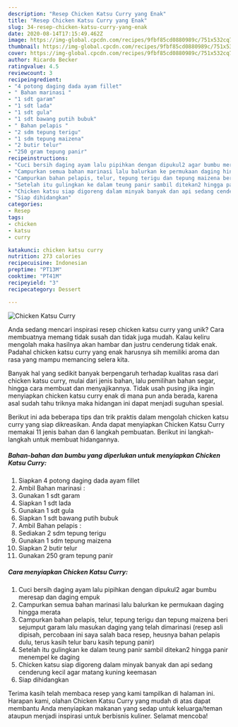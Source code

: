```yaml
---
description: "Resep Chicken Katsu Curry yang Enak"
title: "Resep Chicken Katsu Curry yang Enak"
slug: 34-resep-chicken-katsu-curry-yang-enak
date: 2020-08-14T17:15:49.462Z
image: https://img-global.cpcdn.com/recipes/9fbf85cd0880989c/751x532cq70/chicken-katsu-curry-foto-resep-utama.jpg
thumbnail: https://img-global.cpcdn.com/recipes/9fbf85cd0880989c/751x532cq70/chicken-katsu-curry-foto-resep-utama.jpg
cover: https://img-global.cpcdn.com/recipes/9fbf85cd0880989c/751x532cq70/chicken-katsu-curry-foto-resep-utama.jpg
author: Ricardo Becker
ratingvalue: 4.5
reviewcount: 3
recipeingredient:
- "4 potong daging dada ayam fillet"
- " Bahan marinasi "
- "1 sdt garam"
- "1 sdt lada"
- "1 sdt gula"
- "1 sdt bawang putih bubuk"
- " Bahan pelapis "
- "2 sdm tepung terigu"
- "1 sdm tepung maizena"
- "2 butir telur"
- "250 gram tepung panir"
recipeinstructions:
- "Cuci bersih daging ayam lalu pipihkan dengan dipukul2 agar bumbu meresap dan daging empuk"
- "Campurkan semua bahan marinasi lalu balurkan ke permukaan daging hingga merata"
- "Campurkan bahan pelapis, telur, tepung terigu dan tepung maizena beri sejumput garam lalu masukan daging yang telah dimarinasi (resep asli dipisah, percobaan ini saya salah baca resep, heusnya bahan pelapis dulu, terus kasih telur baru kasih tepung panir)"
- "Setelah itu gulingkan ke dalam teung panir sambil ditekan2 hingga panir menempel ke daging"
- "Chicken katsu siap digoreng dalam minyak banyak dan api sedang cenderung kecil agar matang kuning keemasan"
- "Siap dihidangkan"
categories:
- Resep
tags:
- chicken
- katsu
- curry

katakunci: chicken katsu curry 
nutrition: 273 calories
recipecuisine: Indonesian
preptime: "PT13M"
cooktime: "PT41M"
recipeyield: "3"
recipecategory: Dessert

---
```



![Chicken Katsu Curry](https://img-global.cpcdn.com/recipes/9fbf85cd0880989c/751x532cq70/chicken-katsu-curry-foto-resep-utama.jpg)

Anda sedang mencari inspirasi resep chicken katsu curry yang unik? Cara membuatnya memang tidak susah dan tidak juga mudah. Kalau keliru mengolah maka hasilnya akan hambar dan justru cenderung tidak enak. Padahal chicken katsu curry yang enak harusnya sih memiliki aroma dan rasa yang mampu memancing selera kita.

Banyak hal yang sedikit banyak berpengaruh terhadap kualitas rasa dari chicken katsu curry, mulai dari jenis bahan, lalu pemilihan bahan segar, hingga cara membuat dan menyajikannya. Tidak usah pusing jika ingin menyiapkan chicken katsu curry enak di mana pun anda berada, karena asal sudah tahu triknya maka hidangan ini dapat menjadi suguhan spesial.




Berikut ini ada beberapa tips dan trik praktis dalam mengolah chicken katsu curry yang siap dikreasikan. Anda dapat menyiapkan Chicken Katsu Curry memakai 11 jenis bahan dan 6 langkah pembuatan. Berikut ini langkah-langkah untuk membuat hidangannya.

<!--inarticleads1-->

##### Bahan-bahan dan bumbu yang diperlukan untuk menyiapkan Chicken Katsu Curry:

1. Siapkan 4 potong daging dada ayam fillet
1. Ambil  Bahan marinasi :
1. Gunakan 1 sdt garam
1. Siapkan 1 sdt lada
1. Gunakan 1 sdt gula
1. Siapkan 1 sdt bawang putih bubuk
1. Ambil  Bahan pelapis :
1. Sediakan 2 sdm tepung terigu
1. Gunakan 1 sdm tepung maizena
1. Siapkan 2 butir telur
1. Gunakan 250 gram tepung panir




<!--inarticleads2-->

##### Cara menyiapkan Chicken Katsu Curry:

1. Cuci bersih daging ayam lalu pipihkan dengan dipukul2 agar bumbu meresap dan daging empuk
1. Campurkan semua bahan marinasi lalu balurkan ke permukaan daging hingga merata
1. Campurkan bahan pelapis, telur, tepung terigu dan tepung maizena beri sejumput garam lalu masukan daging yang telah dimarinasi (resep asli dipisah, percobaan ini saya salah baca resep, heusnya bahan pelapis dulu, terus kasih telur baru kasih tepung panir)
1. Setelah itu gulingkan ke dalam teung panir sambil ditekan2 hingga panir menempel ke daging
1. Chicken katsu siap digoreng dalam minyak banyak dan api sedang cenderung kecil agar matang kuning keemasan
1. Siap dihidangkan




Terima kasih telah membaca resep yang kami tampilkan di halaman ini. Harapan kami, olahan Chicken Katsu Curry yang mudah di atas dapat membantu Anda menyiapkan makanan yang sedap untuk keluarga/teman ataupun menjadi inspirasi untuk berbisnis kuliner. Selamat mencoba!
